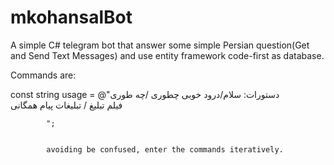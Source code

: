 # mkohansalBot
A simple C# telegram bot that answer some simple Persian question(Get and Send Text Messages) and use entity framework code-first as database.

Commands are:

const string usage = @"دستورات:
            سلام/درود
            خوبی
            چطوری /چه طوری            
            فیلم
            تبلیغ / تبلیغات
            پیام همگانی

            ";
            
            
            avoiding be confused, enter the commands iteratively.
